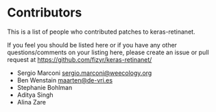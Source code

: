 # Contributors

This is a list of people who contributed patches to keras-retinanet.

If you feel you should be listed here or if you have any other questions/comments on your listing here,
please create an issue or pull request at https://github.com/fizyr/keras-retinanet/

* Sergio Marconi <sergio.marconi@weecology.org>
* Ben Wenstain <maarten@de-vri.es>
* Stephanie Bohlman
* Aditya Singh
* Alina Zare

